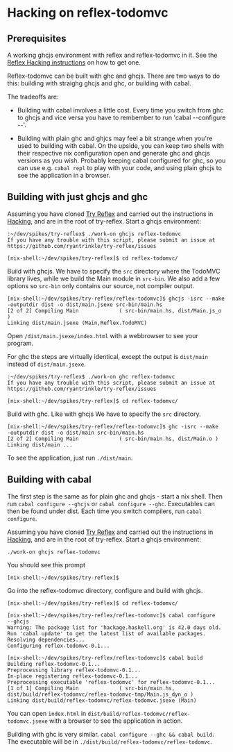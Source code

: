Hacking on reflex-todomvc
=========================
Prerequisites
-------------

A working ghcjs environment with reflex and reflex-todomvc in it. See the [Reflex
Hacking
instructions](https://github.com/ryantrinkle/try-reflex/blob/master/HACKING.md)
on how to get one. 

Reflex-todomvc can be built with ghc and ghcjs. There are two ways to do
this: building with straighg ghcjs and ghc, or building with cabal. 

The tradeoffs are: 

- Building with cabal involves a little cost. Every time you switch from ghc to ghcjs
and vice versa you have to rembember to run 'cabal --configure
--<compiler>'.

- Building with plain ghc and ghjcs may feel a bit strange when you're
used to building with cabal.  On the upside, you can keep two shells with
their respective nix configuration open and generate ghc and ghcjs
versions as you wish. Probably keeping cabal configured for ghc, so you
can use e.g. `cabal repl` to play with your code, and using plain ghcjs
to see the application in a browser.

Building with just ghcjs and ghc
--------------------------------

Assuming you have cloned [Try
Reflex](https://github.com/ryantrinkle/try-reflex) and carried out the
instructions in
[Hacking](https://github.com/ryantrinkle/try-reflex/blob/master/HACKING.md),
and are in the root of try-reflex. Start a ghcjs environment:

```
:~/dev/spikes/try-reflex$ ./work-on ghcjs reflex-todomvc
If you have any trouble with this script, please submit an issue at
https://github.com/ryantrinkle/try-reflex/issues

[nix-shell:~/dev/spikes/try-reflex]$ cd reflex-todomvc/
```

Build with ghcjs. We have to specify the `src` directory where the TodoMVC
library lives, while we build the Main module in `src-bin`. We also add
a few options so `src-bin` only contains our source, not compiler output. 

```
[nix-shell:~/dev/spikes/try-reflex/reflex-todomvc]$ ghcjs -isrc --make
-outputdir dist -o dist/main.jsexe src-bin/main.hs
[2 of 2] Compiling Main             ( src-bin/main.hs, dist/Main.js_o )
Linking dist/main.jsexe (Main,Reflex.TodoMVC)
```

Open `/dist/main.jsexe/index.html` with a webbrowser to see your
program.

For ghc the steps are virtually identical, except the output is
`dist/main` instead of `dist/main.jsexe`. 

```
:~/dev/spikes/try-reflex$ ./work-on ghc reflex-todomvc
If you have any trouble with this script, please submit an issue at
https://github.com/ryantrinkle/try-reflex/issues

[nix-shell:~/dev/spikes/try-reflex]$ cd reflex-todomvc/
```

Build with ghc. Like with ghcjs We have to specify the `src` directory. 

```
[nix-shell:~/dev/spikes/try-reflex/reflex-todomvc]$ ghc -isrc --make
-outputdir dist -o dist/main src-bin/main.hs
[2 of 2] Compiling Main             ( src-bin/main.hs, dist/Main.o )
Linking dist/main ...
```

To see the application, just run `./dist/main`.

Building with cabal
-------------------
The first step is the same as for plain ghc and ghcjs - start a nix
shell. Then run `cabal configure --ghcjs` or `cabal configure --ghc`.
Executables can then be found under dist. Each time you switch
compilers, run `cabal configure`.

Assuming you have cloned [Try
Reflex](https://github.com/ryantrinkle/try-reflex) and carried out the
instructions in
[Hacking](https://github.com/ryantrinkle/try-reflex/blob/master/HACKING.md),
and are in the root of try-reflex. Start a ghcjs environment:

```
./work-on ghcjs reflex-todomvc
```

You should see this prompt

```
[nix-shell:~/dev/spikes/try-reflex]$
``` 

Go into the reflex-todomvc directory, configure and build with ghcjs.

```
[nix-shell:~/dev/spikes/try-reflex]$ cd reflex-todomvc/

[nix-shell:~/dev/spikes/try-reflex/reflex-todomvc]$ cabal configure
--ghcjs
Warning: The package list for 'hackage.haskell.org' is 42.0 days old.
Run 'cabal update' to get the latest list of available packages.
Resolving dependencies...
Configuring reflex-todomvc-0.1...

[nix-shell:~/dev/spikes/try-reflex/reflex-todomvc]$ cabal build
Building reflex-todomvc-0.1...
Preprocessing library reflex-todomvc-0.1...
In-place registering reflex-todomvc-0.1...
Preprocessing executable 'reflex-todomvc' for reflex-todomvc-0.1...
[1 of 1] Compiling Main             ( src-bin/main.hs,
dist/build/reflex-todomvc/reflex-todomvc-tmp/Main.js_dyn_o )
Linking dist/build/reflex-todomvc/reflex-todomvc.jsexe (Main)
```

You can open `index.html` in
`dist/build/reflex-todomvc/reflex-todomvc.jsexe` with a browser to see
the application in action.

Building with ghc is very similar. `cabal configure --ghc && cabal
build`. The executable will be in
`./dist/build/reflex-todomvc/reflex-todomvc`.



